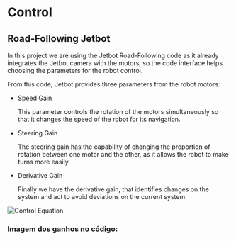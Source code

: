 # Control

## Road-Following Jetbot

In this project we are using the Jetbot Road-Following code as it already integrates the Jetbot camera with the motors, so the code interface helps choosing the parameters for the robot control.

From this code, Jetbot provides three parameters from the robot motors: 

- Speed Gain 

    This parameter controls the rotation of the motors simultaneously so that it changes the speed of the robot for its navigation.

- Steering Gain

    The steering gain has the capability of changing the proportion of rotation between one motor and the other, as it allows the robot to make turns more easily.

- Derivative Gain

    Finally we have the derivative gain, that identifies changes on the system and act to avoid deviations on the current system.

![Control Equation](https://github.com/pfeinsper/NVIDIA/blob/gh-pages/images/control_equation.png?raw=true)

### Imagem dos ganhos no código:


